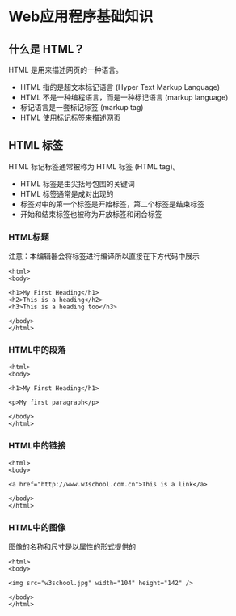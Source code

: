 # Web应用程序基础知识

## 什么是 HTML？

HTML 是用来描述网页的一种语言。
+ HTML 指的是超文本标记语言 (Hyper Text Markup Language)
+ HTML 不是一种编程语言，而是一种标记语言 (markup language)
+ 标记语言是一套标记标签 (markup tag)
+ HTML 使用标记标签来描述网页

## HTML 标签

HTML 标记标签通常被称为 HTML 标签 (HTML tag)。

+ HTML 标签是由尖括号包围的关键词
+ HTML 标签通常是成对出现的
+ 标签对中的第一个标签是开始标签，第二个标签是结束标签
+ 开始和结束标签也被称为开放标签和闭合标签
 
### HTML标题

注意：本编辑器会将标签进行编译所以直接在下方代码中展示
 
```
<html>
<body>

<h1>My First Heading</h1>
<h2>This is a heading</h2>
<h3>This is a heading too</h3>

</body>
</html>
```

### HTML中的段落
```
<html>
<body>

<h1>My First Heading</h1>

<p>My first paragraph</p>

</body>
</html>
```
### HTML中的链接
```
<html>
<body>

<a href="http://www.w3school.com.cn">This is a link</a>

</body>
</html>
```

### HTML中的图像

图像的名称和尺寸是以属性的形式提供的

```
<html>
<body>

<img src="w3school.jpg" width="104" height="142" />

</body>
</html>
```

 
